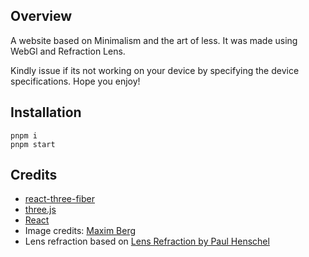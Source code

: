 ## Overview
A website based on Minimalism and the art of less. It was made using WebGl and Refraction Lens. 

Kindly issue if its not working on your device by specifying the device specifications. Hope you enjoy!

## Installation

    pnpm i
    pnpm start

## Credits

- [react-three-fiber](https://github.com/react-spring/react-three-fiber)
- [three.js](https://threejs.org/)
- [React](https://reactjs.org/)
- Image credits: [Maxim Berg](https://unsplash.com/@maxberg)
- Lens refraction based on [Lens Refraction by Paul Henschel](https://codesandbox.io/s/2n98yj)
